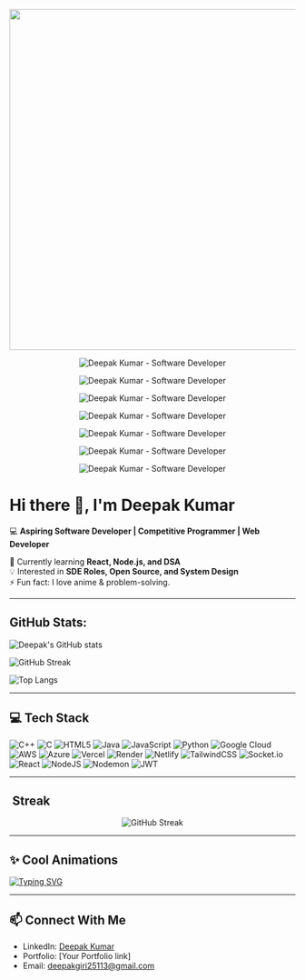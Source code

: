 <p align="center">
  <img src="https://media.giphy.com/media/13HgwGsXF0aiGY/giphy.gif" width="600">
</p>

<p align="center">
  <img src="https://svg-banners.vercel.app/api?type=origin&text1=Deepak%20Kumar%20🚀%20Software%20Developer&width=800&height=200" alt="Deepak Kumar - Software Developer" />
</p>

<p align="center">
  <img src="https://svg-banners.vercel.app/api?type=rainbow&text1=Deepak%20Kumar%20⚡%20Software%20Developer&text2=Crafting%20Clean%20Code%20·%20Frontend%20%26%20Fullstack&width=1000&height=220" alt="Deepak Kumar - Software Developer" />
</p>

<p align="center">
  <img src="https://svg-banners.vercel.app/api?type=origin&text1=Deepak%20Kumar%20⚡%20Software%20Developer&width=1000&height=220" alt="Deepak Kumar - Software Developer" />
</p>

<p align="center">
  <img src="https://svg-banners.vercel.app/api?type=wave&text1=Deepak%20Kumar%20⚡%20Software%20Developer&width=1000&height=220" alt="Deepak Kumar - Software Developer" />
</p>

<p align="center">
  <img src="https://svg-banners.vercel.app/api?type=rainbow&text1=Deepak%20Kumar%20⚡%20Software%20Developer&width=1000&height=220" alt="Deepak Kumar - Software Developer" />
</p>

<p align="center">
  <img src="https://svg-banners.vercel.app/api?type=glitch&text1=Deepak%20Kumar%20⚡%20Software%20Developer&width=1000&height=220" alt="Deepak Kumar - Software Developer" />
</p>

<p align="center">
  <img src="https://svg-banners.vercel.app/api?type=capsule&text1=Deepak%20Kumar%20⚡%20Software%20Developer&width=1000&height=220" alt="Deepak Kumar - Software Developer" />
</p>

# Hi there 👋, I'm Deepak Kumar  

💻 **Aspiring Software Developer | Competitive Programmer | Web Developer**  

🌱 Currently learning **React, Node.js, and DSA**  
💡 Interested in **SDE Roles, Open Source, and System Design**  
⚡ Fun fact: I love anime & problem-solving.  

---
## GitHub Stats:
<!-- GitHub Stats -->
![Deepak's GitHub stats](https://github-readme-stats.vercel.app/api?username=ShadowMonarch-Dark&show_icons=true&theme=radical)

<!-- Streak Stats -->
![GitHub Streak](https://github-readme-streak-stats-eight.vercel.app?user=ShadowMonarch-Dark&theme=radical)

<!-- Top Languages -->
![Top Langs](https://github-readme-stats.vercel.app/api/top-langs/?username=ShadowMonarch-Dark&layout=compact&theme=radical)

---

## 💻 Tech Stack

![C++](https://img.shields.io/badge/C++-00599C?style=for-the-badge&logo=cplusplus&logoColor=white)
![C](https://img.shields.io/badge/C-A8B9CC?style=for-the-badge&logo=c&logoColor=white)
![HTML5](https://img.shields.io/badge/HTML5-E34F26?style=for-the-badge&logo=html5&logoColor=white)
![Java](https://img.shields.io/badge/Java-007396?style=for-the-badge&logo=java&logoColor=white)
![JavaScript](https://img.shields.io/badge/JavaScript-F7DF1E?style=for-the-badge&logo=javascript&logoColor=black)
![Python](https://img.shields.io/badge/Python-3776AB?style=for-the-badge&logo=python&logoColor=white)
![Google Cloud](https://img.shields.io/badge/Google%20Cloud-4285F4?style=for-the-badge&logo=googlecloud&logoColor=white)
![AWS](https://img.shields.io/badge/AWS-232F3E?style=for-the-badge&logo=amazonaws&logoColor=white)
![Azure](https://img.shields.io/badge/Azure-0078D4?style=for-the-badge&logo=microsoftazure&logoColor=white)
![Vercel](https://img.shields.io/badge/Vercel-000000?style=for-the-badge&logo=vercel&logoColor=white)
![Render](https://img.shields.io/badge/Render-46E3B7?style=for-the-badge&logo=render&logoColor=black)
![Netlify](https://img.shields.io/badge/Netlify-00C7B7?style=for-the-badge&logo=netlify&logoColor=white)
![TailwindCSS](https://img.shields.io/badge/TailwindCSS-06B6D4?style=for-the-badge&logo=tailwindcss&logoColor=white)
![Socket.io](https://img.shields.io/badge/Socket.io-010101?style=for-the-badge&logo=socketdotio&logoColor=white)
![React](https://img.shields.io/badge/React-61DAFB?style=for-the-badge&logo=react&logoColor=black)
![NodeJS](https://img.shields.io/badge/Node.js-339933?style=for-the-badge&logo=nodedotjs&logoColor=white)
![Nodemon](https://img.shields.io/badge/Nodemon-76D04B?style=for-the-badge&logo=nodemon&logoColor=white)
![JWT](https://img.shields.io/badge/JWT-000000?style=for-the-badge&logo=jsonwebtokens&logoColor=white)





---

##  ​ Streak
<p align="center">
  <img src="https://github-readme-streak-stats-eight.vercel.app?user=ShadowMonarch-Dark&theme=radical" alt="GitHub Streak" />
</p>




---

## ✨ Cool Animations
[![Typing SVG](https://readme-typing-svg.herokuapp.com?size=22&duration=4000&color=00F7FF&lines=Hi+There!+I'm+Deepak;Competitive+Programmer;Frontend+Developer;Anime+Lover)](https://git.io/typing-svg)

---

## 📫 Connect With Me
- LinkedIn: [Deepak Kumar](https://www.linkedin.com/in/deepak-kumar-7a4a3b258/)  
- Portfolio: [Your Portfolio link]  
- Email: deepakgiri25113@gmail.com  
